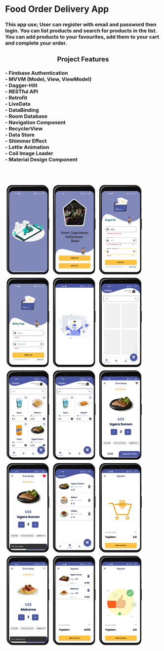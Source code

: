 <h1 align="left">
Food Order Delivery App
</h1>

<h3 align="left">
This app use; User can register with email and password then login. You can list products and search for products in the list. 
You can add products to your favourites, add them to your cart and complete your order.
</h3>

<h2 align="center">
Project Features
</h2>

<h3 align="left">
 - Firebase Authentication <br>
 - MVVM (Model, View, ViewModel) <br>
 - Dagger-Hilt <br>
 - RESTful API <br>
 - Retrofit <br>
 - LiveData <br>
 - DataBinding <br>
 - Room Database <br>
 - Navigation Component <br>
 - RecyclerView <br>
 - Data Store <br>
 - Shimmer Effect <br>
 - Lottie Animation <br>
 - Coil Image Loader <br>
 - Material Design Component <br>
   <br>
 </h3><br>
 
 <p align="left">
<img align="left" src="https://github.com/betulantep/BootcampGraduationProject/blob/master/Screenshots/ss1.png" width="150" />
<img align="left" src="https://github.com/betulantep/BootcampGraduationProject/blob/master/Screenshots/ss2.png" width="150" />
<img align="left" src="https://github.com/betulantep/BootcampGraduationProject/blob/master/Screenshots/ss3.png" width="150" />
<img align="left" src="https://github.com/betulantep/BootcampGraduationProject/blob/master/Screenshots/ss4.png" width="150" />
<img align="left" src="https://github.com/betulantep/BootcampGraduationProject/blob/master/Screenshots/ss6.png" width="150" />
<img align="left" src="https://github.com/betulantep/BootcampGraduationProject/blob/master/Screenshots/ss7.png" width="150" />
<img align="left" src="https://github.com/betulantep/BootcampGraduationProject/blob/master/Screenshots/ss8.png" width="150" />
<img align="left" src="https://github.com/betulantep/BootcampGraduationProject/blob/master/Screenshots/ss9.png" width="150" />
<img align="left" src="https://github.com/betulantep/BootcampGraduationProject/blob/master/Screenshots/ss10.png" width="150" />
<img align="left" src="https://github.com/betulantep/BootcampGraduationProject/blob/master/Screenshots/ss11.png" width="150" />
<img align="left" src="https://github.com/betulantep/BootcampGraduationProject/blob/master/Screenshots/ss12.png" width="150" />
<img align="left" src="https://github.com/betulantep/BootcampGraduationProject/blob/master/Screenshots/ss13.png" width="150" />
<img align="left" src="https://github.com/betulantep/BootcampGraduationProject/blob/master/Screenshots/ss14.png" width="150" />
<img align="left" src="https://github.com/betulantep/BootcampGraduationProject/blob/master/Screenshots/ss15.png" width="150" />
<img align="left" src="https://github.com/betulantep/BootcampGraduationProject/blob/master/Screenshots/ss16.png" width="150" />
</p>

